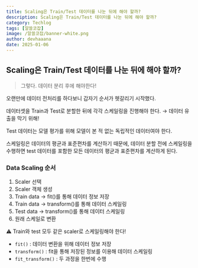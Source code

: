 ```yaml
---
title: Scaling은 Train/Test 데이터를 나눈 뒤에 해야 할까?
description: Scaling은 Train/Test 데이터를 나눈 뒤에 해야 할까?
category: Techlog
tags: [알쓸코잡]
image: /알쓸코잡/banner-white.png
author: devhaaana
date: 2025-01-06
---
```

## Scaling은 Train/Test 데이터를 나눈 뒤에 해야 할까?

> 그렇다. 데이터 분리 후에 해야한다!

오랜만에 데이터 전처리를 하다보니 갑자기 순서가 헷갈리기 시작했다.

데이터셋을 Train과 Test로 분할한 뒤에 각각 스케일링을 진행해야 한다.
→ 데이터 유출을 막기 위해!

Test 데이터는 모델 평가를 위해 모델이 본 적 없는 독립적인 데이터여야 한다.

스케일링은 데이터의 평균과 표준편차를 계산하기 때문에, 데이터 분할 전에 스케일링을 수행하면 test 데이터를 포함한 모든 데이터의 평균과 표준편차를 계산하게 된다.

### Data Scaling 순서

1. Scaler 선택
2. Scaler 객체 생성
3. Train data → fit()를 통해 데이터 정보 저장
4. Train data → transform()를 통해 데이터 스케일링
5. Test data → transform()를 통해 데이터 스케일링
6. 원래 스케일로 변환

⚠️ Train와 test 모두 같은 scaler로 스케일링해야 한다!

- `fit()` : 데이터 변환을 위해 데이터 정보 저장
- `transform()` : fit을 통해 저장된 정보를 이용해 데이터 스케일링
- `fit_transform()` : 두 과정을 한번에 수행
